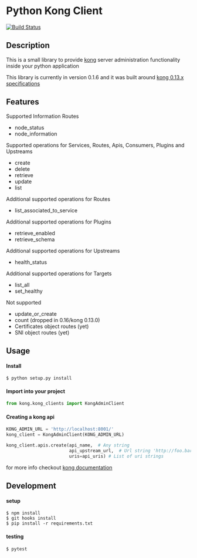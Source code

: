 # Python Kong Client
[![Build Status](https://travis-ci.org/devartis/python-kong-client.svg?branch=master)](https://travis-ci.org/devartis/python-kong-client) 

## Description
This is a small library to provide [kong](http://getkong.org/) server administration functionality inside your python application

This library is currently in version 0.1.6 and it was built around [kong 0.13.x specifications](https://getkong.org/docs/0.13.x/admin-api/)

## Features
Supported Information Routes
- node_status
- node_information

Supported operations for Services, Routes, Apis, Consumers, Plugins and Upstreams
- create
- delete
- retrieve
- update
- list

Additional supported operations for Routes
- list_associated_to_service

Additional supported operations for Plugins
- retrieve_enabled
- retrieve_schema

Additional supported operations for Upstreams
- health_status

Additional supported operations for Targets
- list_all
- set_healthy

Not supported
- update_or_create
- count (dropped in 0.16/kong 0.13.0)
- Certificates object routes (yet)
- SNI object routes (yet)

## Usage
#### Install
    $ python setup.py install
    
#### Import into your project
```python
from kong.kong_clients import KongAdminClient
```
#### Creating a kong api
```python
KONG_ADMIN_URL = 'http://localhost:8001/'
kong_client = KongAdminClient(KONG_ADMIN_URL)

kong_client.apis.create(api_name,  # Any string
                        api_upstream_url,  # Url string 'http://foo.bar/something"
                        uris=api_uris) # List of uri strings
```
for more info checkout [kong documentation](https://getkong.org/docs/0.13.x/admin-api/)

## Development
#### setup
    $ npm install
    $ git hooks install
    $ pip install -r requirements.txt
    
#### testing
    $ pytest
